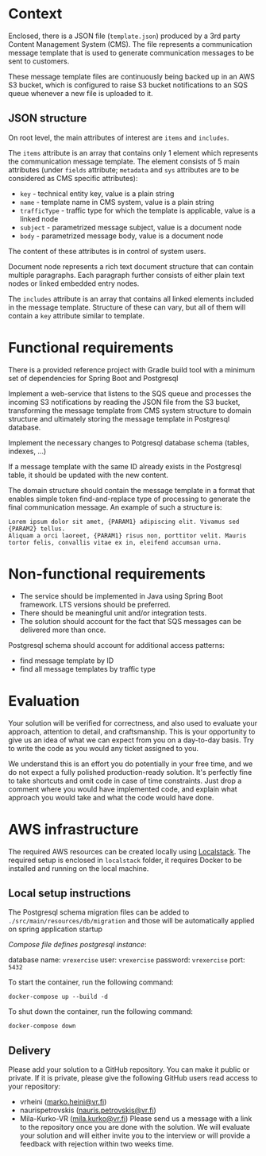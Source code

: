 # Context

Enclosed, there is a JSON file (`template.json`) produced by a 3rd party Content Management System (CMS). The file represents a communication message template that is used to generate communication messages to be sent to customers.

These message template files are continuously being backed up in an AWS S3 bucket, which is configured to raise S3 bucket notifications to an SQS queue whenever a new file is uploaded to it.

## JSON structure

On root level, the main attributes of interest are `items` and `includes`. 

The `items` attribute is an array that contains only 1 element which represents the communication message template. The element consists of 5 main attributes (under `fields` attribute; `metadata` and `sys` attributes are to be considered as CMS specific attributes):
* `key` - technical entity key, value is a plain string
* `name` - template name in CMS system, value is a plain string
* `trafficType` - traffic type for which the template is applicable, value is a linked node
* `subject` - parametrized message subject, value is a document node
* `body` - parametrized message body, value is a document node

The content of these attributes is in control of system users.

Document node represents a rich text document structure that can contain multiple paragraphs. Each paragraph further consists of either plain text nodes or linked embedded entry nodes. 

The `includes` attribute is an array that contains all linked elements included in the message template. Structure of these can vary, but all of them will contain a `key` attribute similar to template.

# Functional requirements

There is a provided reference project with Gradle build tool with a minimum set of dependencies for Spring Boot and Postgresql

Implement a web-service that listens to the SQS queue and processes the incoming S3 notifications by reading the JSON file from the S3 bucket, transforming the message template from CMS system structure to domain structure and ultimately storing the message template in Postgresql database.

Implement the necessary changes to Potgresql database schema (tables, indexes, ...)

If a message template with the same ID already exists in the Postgresql table, it should be updated with the new content.

The domain structure should contain the message template in a format that enables simple token find-and-replace type of processing to generate the final communication message. An example of such a structure is:
```
Lorem ipsum dolor sit amet, {PARAM1} adipiscing elit. Vivamus sed {PARAM2} tellus. 
Aliquam a orci laoreet, {PARAM1} risus non, porttitor velit. Mauris tortor felis, convallis vitae ex in, eleifend accumsan urna. 
```

# Non-functional requirements

* The service should be implemented in Java using Spring Boot framework. LTS versions should be preferred.
* There should be meaningful unit and/or integration tests.
* The solution should account for the fact that SQS messages can be delivered more than once.

Postgresql schema should account for additional access patterns:
  * find message template by ID
  * find all message templates by traffic type

# Evaluation

Your solution will be verified for correctness, and also used to evaluate your approach, attention to detail, and craftsmanship.
This is your opportunity to give us an idea of what we can expect from you on a day-to-day basis. Try to write the code as you would any ticket assigned to you.

We understand this is an effort you do potentially in your free time, and we do not expect a fully polished production-ready solution. It's perfectly fine to take shortcuts and omit code
in case of time constraints. Just drop a comment where you would have implemented code, and explain what approach you would take and what the code would have done.

# AWS infrastructure

The required AWS resources can be created locally using [Localstack](https://www.localstack.cloud/). The required setup is enclosed in `localstack` folder, it requires Docker to be installed and running on the local machine.

## Local setup instructions

The Postgresql schema migration files can be added to `./src/main/resources/db/migration` and those will be automatically applied on spring application startup

*Compose file defines postgresql instance*:

database name: `vrexercise`
user: `vrexercise`
password: `vrexercise`
port: `5432`

To start the container, run the following command:
```
docker-compose up --build -d
```

To shut down the container, run the following command:
```
docker-compose down
```

## Delivery
Please add your solution to a GitHub repository. You can make it public or private. If it is private, please give the following GitHub users read access to your repository: 
* vrheini (marko.heini@vr.fi)
* naurispetrovskis (nauris.petrovskis@vr.fi)
* Mila-Kurko-VR (mila.kurko@vr.fi)
Please send us a message with a link to the repository once you are done with the solution. We will evaluate your solution and will either invite you to the interview or will provide a feedback with rejection within two weeks time.

